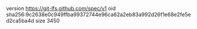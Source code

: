version https://git-lfs.github.com/spec/v1
oid sha256:9c2638e0c949ffba99372744e96ca62a2eb83a992d26f1e68e2fe5ed2ca5ba4d
size 3450
